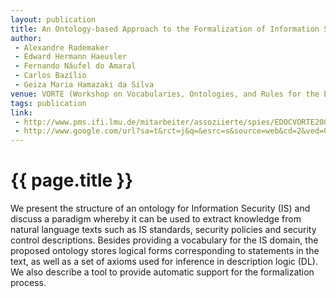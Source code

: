 ```yaml
---
layout: publication
title: An Ontology-based Approach to the Formalization of Information Security Policies 
author:
 - Alexandre Rademaker
 - Edward Hermann Haeusler
 - Fernando Náufel do Amaral
 - Carlos Bazílio
 - Geiza Maria Hamazaki da Silva
venue: VORTE (Workshop on Vocabularies, Ontologies, and Rules for the Enterprise), 2006
tags: publication
link:
 - http://www.pms.ifi.lmu.de/mitarbeiter/assoziierte/spies/EDOCVORTE2006.html
 - http://www.google.com/url?sa=t&rct=j&q=&esrc=s&source=web&cd=2&ved=0CCwQFjAB&url=http%3A%2F%2Fwww.pms.ifi.lmu.de%2Fmitarbeiter%2Fspies%2Fpresentations%2FanubisVORTE.pdf&ei=VufYTo3QEcGDtgeo2uDtAQ&usg=AFQjCNE6Sb15wTLhrfiC5YYSjDWmUFbAAA&sig2=zmf4SqPfbpZMAVOEWnNn8Q
---
```


{{ page.title }}
================

We present the structure of an ontology for Information Security (IS)
and discuss a paradigm whereby it can be used to extract knowledge
from natural language texts such as IS standards, security policies
and security control descriptions. Besides providing a vocabulary for
the IS domain, the proposed ontology stores logical forms
corresponding to statements in the text, as well as a set of axioms
used for inference in description logic (DL). We also describe a tool
to provide automatic support for the formalization process.
